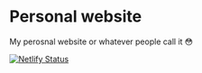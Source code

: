 # Personal website

My perosnal website or whatever people call it 😳

[![Netlify Status](https://api.netlify.com/api/v1/badges/f48861d7-58b7-484b-b764-bb634e921e3f/deploy-status)](https://app.netlify.com/sites/kikogoncalves/deploys)
